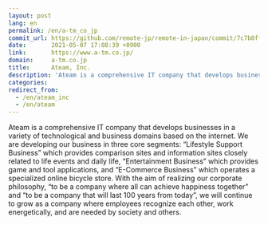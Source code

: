 ```yaml
---
layout: post
lang: en
permalink: /en/a-tm_co_jp
commit_url: https://github.com/remote-jp/remote-in-japan/commit/7c7b0fffe0539b379fcafdf5ad260777ca245d5f
date:       2021-05-07 17:08:39 +0900
link:       https://www.a-tm.co.jp/
domain:     a-tm.co.jp
title:      Ateam, Inc.
description: 'Ateam is a comprehensive IT company that develops businesses in a variety of technological and business domains based on the internet. We are developing our business in three core segments: “Lifestyle Support Business” which provides comparison sites and information sites closely related to life events and daily life, “Entertainment Business” which provides game and tool applications, and “E-Commerce Business” which operates a specialized online bicycle store. With the aim of realizing our corporate philosophy, “to be a company where all can achieve happiness together” and “to be a company that will last 100 years from today”, we will continue to grow as a company where employees recognize each other, work energetically, and are needed by society and others.'
categories: 
redirect_from:
  - /en/ateam_inc
  - /en/ateam
---
```


<p>Ateam is a comprehensive IT company that develops businesses in a variety of technological and business domains based on the internet. We are developing our business in three core segments: “Lifestyle Support Business” which provides comparison sites and information sites closely related to life events and daily life, “Entertainment Business” which provides game and tool applications, and “E-Commerce Business” which operates a specialized online bicycle store. With the aim of realizing our corporate philosophy, “to be a company where all can achieve happiness together” and “to be a company that will last 100 years from today”, we will continue to grow as a company where employees recognize each other, work energetically, and are needed by society and others.</p>
